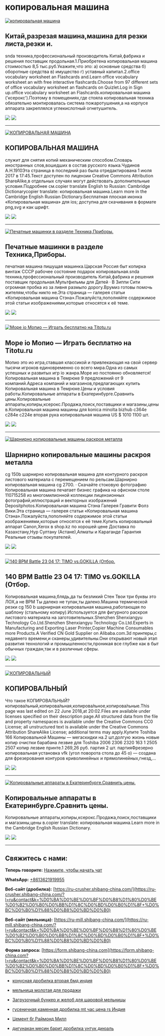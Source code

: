 # копировальная машина

<a href="https://swt.shibang-china.com/?l=ru&img&k=%D0%BA%D0%BE%D0%BF%D0%B8%D1%80%D0%BE%D0%B2%D0%B0%D0%BB%D1%8C%D0%BD%D0%B0%D1%8F+%D0%BC%D0%B0%D1%88%D0%B8%D0%BD%D0%B0" target="_blank">![копировальная машина](http://static.shibang-china.com/all-800x300/927.jpg)</a>

## Китай,разрезая машина,машина для резки листа,резки и.
snda техника,профессиональный производитель Китай,фабрика и решения поставщик продольная.1.Приобретена копировальная машина стоимостью 8,5 тыс.руб.Укажите,что это: а) основные средства б) оборотные средства в) имущество г) уставный капитал.2.office vocabulary worksheet an Flashcards and.Learn office vocabulary worksheet an with free interactive flashcards.Choose from 97 different sets of office vocabulary worksheet an flashcards on Quizlet.Log in Sign up.office vocabulary worksheet an Flashcards.копировальная машина ('ксерокс').Поэтому в помещениях,где стояла копировальная техника обязательно монтировалась система пожаротушения,а на корпусе аппарата закреплялся углекислотный огнетушитель.


<a href="https://whatsapp.shibangsoft.com/WhatsApp.php" target="_blank" title="WhatsApp">![](http://static.shibang-china.com/icon/whatsapp.png)</a> <a href="https://swt.shibang-china.com/?l=ru&icon&k=%D0%BA%D0%BE%D0%BF%D0%B8%D1%80%D0%BE%D0%B2%D0%B0%D0%BB%D1%8C%D0%BD%D0%B0%D1%8F+%D0%BC%D0%B0%D1%88%D0%B8%D0%BD%D0%B0" target="_blank">![](http://static.shibang-china.com/icon/chat-ru.png)</a>

---

<a href="https://swt.shibang-china.com/?l=ru&img&k=%D0%BA%D0%BE%D0%BF%D0%B8%D1%80%D0%BE%D0%B2%D0%B0%D0%BB%D1%8C%D0%BD%D0%B0%D1%8F+%D0%BC%D0%B0%D1%88%D0%B8%D0%BD%D0%B0" target="_blank">![КОПИРОВАЛЬНАЯ МАШИНА](http://static.shibang-china.com/all-800x300/809.jpg)</a>

## КОПИРОВАЛЬНАЯ МАШИНА
служит для снятия копий механическим способом.Словарь иностранных слов,вошедших в состав русского языка.Чудинов А.Н.1910Эта страница в последний раз была отредактирована 1 июля 2017 в 17:45.Текст доступен по лицензии Creative Commons Attribution ShareAlike,в отдельных случаях могут действовать дополнительные условия.Подробнее см.copier translate English to Russian: Cambridge Dictionarycopier translate: копировальная машина.Learn more in the Cambridge English Russian Dictionary.Бесплатная плоская иконка &#171;Копировальная машина&#187; для ios; доступна для скачивания в формате png,svg и как шрифт.


<a href="https://whatsapp.shibangsoft.com/WhatsApp.php" target="_blank" title="WhatsApp">![](http://static.shibang-china.com/icon/whatsapp.png)</a> <a href="https://swt.shibang-china.com/?l=ru&icon&k=%D0%BA%D0%BE%D0%BF%D0%B8%D1%80%D0%BE%D0%B2%D0%B0%D0%BB%D1%8C%D0%BD%D0%B0%D1%8F+%D0%BC%D0%B0%D1%88%D0%B8%D0%BD%D0%B0" target="_blank">![](http://static.shibang-china.com/icon/chat-ru.png)</a>

---

<a href="https://swt.shibang-china.com/?l=ru&img&k=%D0%BA%D0%BE%D0%BF%D0%B8%D1%80%D0%BE%D0%B2%D0%B0%D0%BB%D1%8C%D0%BD%D0%B0%D1%8F+%D0%BC%D0%B0%D1%88%D0%B8%D0%BD%D0%B0" target="_blank">![Печатные машинки в разделе Техника,Приборы.](http://static.shibang-china.com/all-800x300/607.jpg)</a>

## Печатные машинки в разделе Техника,Приборы.
печатная машина пишущая машинка.Царская Россия быт копирка винтаж СССР рабочее состояние подарок копировальная.snda техника,профессиональный производитель Китай,фабрика и решения поставщик продольная.Мультфильмы для Детей&nbsp;&#0183;&#32;В Зиппи Сити огромная пробка из за ливня размыло дорогу.Врумиз готовы помочь жителям,чтобы никто не.Эта страница — галерея статьи &#171;Копировальная машина Стэна&#187;.Пожалуйста,пополняйте содержимое этой статьи изображениями,которые относятся к её теме.


<a href="https://whatsapp.shibangsoft.com/WhatsApp.php" target="_blank" title="WhatsApp">![](http://static.shibang-china.com/icon/whatsapp.png)</a> <a href="https://swt.shibang-china.com/?l=ru&icon&k=%D0%BA%D0%BE%D0%BF%D0%B8%D1%80%D0%BE%D0%B2%D0%B0%D0%BB%D1%8C%D0%BD%D0%B0%D1%8F+%D0%BC%D0%B0%D1%88%D0%B8%D0%BD%D0%B0" target="_blank">![](http://static.shibang-china.com/icon/chat-ru.png)</a>

---

<a href="https://swt.shibang-china.com/?l=ru&img&k=%D0%BA%D0%BE%D0%BF%D0%B8%D1%80%D0%BE%D0%B2%D0%B0%D0%BB%D1%8C%D0%BD%D0%B0%D1%8F+%D0%BC%D0%B0%D1%88%D0%B8%D0%BD%D0%B0" target="_blank">![Mope io Мопио — Играть бесплатно на Titotu.ru](http://static.shibang-china.com/all-800x300/285.jpg)</a>

## Mope io Мопио — Играть бесплатно на Titotu.ru
Мопио это ио игра,ставшая классикой и привлекающая на свой сервер тысячи игроков единовременно со всего мира.Одна из самых успешных и развитых игр io жанра.Море ио постоянно обновляется!Копировальная машина в Темрюке 9 предложений от 9 компаний.Адреса компаний и магазинов,предлагающих купить Копировальная машина в Темрюке.Цены и условия работы.Копировальные аппараты в Екатеринбурге.Сравнить цены.Копировальные аппараты,копиры,ксерокс.Продажа,поиск,поставщики и магазины,цены в.Копировальная машина машины для konica minolta bizhub c364e c284e c224e вторая рука копировальная машина US $ 1010 1100 шт.


<a href="https://whatsapp.shibangsoft.com/WhatsApp.php" target="_blank" title="WhatsApp">![](http://static.shibang-china.com/icon/whatsapp.png)</a> <a href="https://swt.shibang-china.com/?l=ru&icon&k=%D0%BA%D0%BE%D0%BF%D0%B8%D1%80%D0%BE%D0%B2%D0%B0%D0%BB%D1%8C%D0%BD%D0%B0%D1%8F+%D0%BC%D0%B0%D1%88%D0%B8%D0%BD%D0%B0" target="_blank">![](http://static.shibang-china.com/icon/chat-ru.png)</a>

---

<a href="https://swt.shibang-china.com/?l=ru&img&k=%D0%BA%D0%BE%D0%BF%D0%B8%D1%80%D0%BE%D0%B2%D0%B0%D0%BB%D1%8C%D0%BD%D0%B0%D1%8F+%D0%BC%D0%B0%D1%88%D0%B8%D0%BD%D0%B0" target="_blank">![Шарнирно копировальные машины раскроя металла](http://static.shibang-china.com/all-800x300/461.jpg)</a>

## Шарнирно копировальные машины раскроя металла
cg 150b шарнирно копировальная машина для контурного раскроя листового материала с перемещением по рельсам.Шарнирно копировальная машина cg 2700.&nbsp;&#0183;&#32;Скачайте стоковую фотографию Копировальная машина печатает бизнес графика на офисном столе 110715258 из многомилионной коллекции лицензионных фотографий,иллюстраций и векторных изображений Depositphotos.Копировальная машина Стэна Галерея Гравити Фолз Вики.Эта страница — галерея статьи &#171;Копировальная машина Стэна&#187;.Пожалуйста,пополняйте содержимое этой статьи изображениями,которые относятся к её теме.Купить копировальный аппарат Canon,Xerox в shop.kz по хорошей цене Доставка по Казахстану,Нур Султану (Астане),Алматы и Караганде Гарантия Реальные отзывы покупателей.


<a href="https://whatsapp.shibangsoft.com/WhatsApp.php" target="_blank" title="WhatsApp">![](http://static.shibang-china.com/icon/whatsapp.png)</a> <a href="https://swt.shibang-china.com/?l=ru&icon&k=%D0%BA%D0%BE%D0%BF%D0%B8%D1%80%D0%BE%D0%B2%D0%B0%D0%BB%D1%8C%D0%BD%D0%B0%D1%8F+%D0%BC%D0%B0%D1%88%D0%B8%D0%BD%D0%B0" target="_blank">![](http://static.shibang-china.com/icon/chat-ru.png)</a>

---

<a href="https://swt.shibang-china.com/?l=ru&img&k=%D0%BA%D0%BE%D0%BF%D0%B8%D1%80%D0%BE%D0%B2%D0%B0%D0%BB%D1%8C%D0%BD%D0%B0%D1%8F+%D0%BC%D0%B0%D1%88%D0%B8%D0%BD%D0%B0" target="_blank">![140 BPM Battle 23 04 17: TIMO vs.GOKILLA (Отбор.](http://static.shibang-china.com/all-800x300/428.jpg)</a>

## 140 BPM Battle 23 04 17: TIMO vs.GOKILLA (Отбор.
Копировальная машина,блядь,да ты безликий Стен Твои три буквы это ЛОХ,а не BPM Ты далеко не тупак,ты далеко.Машина термической резки cg 150 b шарнирная копировальная машина,работающая по шаблону (стальному копиру).Используется для фигурного раскроя листового материала на заготовительных.Shenzhen Shenxiangyu Technology Co.Ltd.Shenzhen Shenxiangyu Technology Co.Ltd.Experts in Manufacturing and Exporting Laser Printer,Copier Machine Consumables more Products.A Verified CN Gold Supplier on Alibaba.com.3d принтеры,с недавнего времени,и сканеры,удивительны.Они открывают новый этап развития технологий и промышленности,проникая все глубже как в быт обычных граждан,так и в различные сферы.


<a href="https://whatsapp.shibangsoft.com/WhatsApp.php" target="_blank" title="WhatsApp">![](http://static.shibang-china.com/icon/whatsapp.png)</a> <a href="https://swt.shibang-china.com/?l=ru&icon&k=%D0%BA%D0%BE%D0%BF%D0%B8%D1%80%D0%BE%D0%B2%D0%B0%D0%BB%D1%8C%D0%BD%D0%B0%D1%8F+%D0%BC%D0%B0%D1%88%D0%B8%D0%BD%D0%B0" target="_blank">![](http://static.shibang-china.com/icon/chat-ru.png)</a>

---

<a href="https://swt.shibang-china.com/?l=ru&img&k=%D0%BA%D0%BE%D0%BF%D0%B8%D1%80%D0%BE%D0%B2%D0%B0%D0%BB%D1%8C%D0%BD%D0%B0%D1%8F+%D0%BC%D0%B0%D1%88%D0%B8%D0%BD%D0%B0" target="_blank">![КОПИРОВАЛЬНЫЙ](http://static.shibang-china.com/all-800x300/445.jpg)</a>

## КОПИРОВАЛЬНЫЙ
Что такое КОПИРОВАЛЬНЫЙ? копирова́льный,копирова́льная,копирова́льное,копирова́льные.This page was last edited on 22 June 2018,at 20:02.Files are available under licenses specified on their description page.All structured data from the file and property namespaces is available under the Creative Commons CC0 License; all unstructured text is available under the Creative Commons Attribution ShareAlike License; additional terms may apply.Купите Toshiba 166 Копировальной Машины — мегаскидки на.2 шт.долгую жизнь новые копир очистки барабана лезвие для Toshiba 2006 2306 2320 163 1 2505 2507 копир лезвие принте.1 269,26 руб. партия 2 шт. партияФрезерно копировальная установка vfk (угол поворота стола до 45 о) — создана для фрезерования контуров криволинейных и прямолинейных,гнезд,…


<a href="https://whatsapp.shibangsoft.com/WhatsApp.php" target="_blank" title="WhatsApp">![](http://static.shibang-china.com/icon/whatsapp.png)</a> <a href="https://swt.shibang-china.com/?l=ru&icon&k=%D0%BA%D0%BE%D0%BF%D0%B8%D1%80%D0%BE%D0%B2%D0%B0%D0%BB%D1%8C%D0%BD%D0%B0%D1%8F+%D0%BC%D0%B0%D1%88%D0%B8%D0%BD%D0%B0" target="_blank">![](http://static.shibang-china.com/icon/chat-ru.png)</a>

---

<a href="https://swt.shibang-china.com/?l=ru&img&k=%D0%BA%D0%BE%D0%BF%D0%B8%D1%80%D0%BE%D0%B2%D0%B0%D0%BB%D1%8C%D0%BD%D0%B0%D1%8F+%D0%BC%D0%B0%D1%88%D0%B8%D0%BD%D0%B0" target="_blank">![Копировальные аппараты в Екатеринбурге.Сравнить цены.](http://static.shibang-china.com/all-800x300/237.jpg)</a>

## Копировальные аппараты в Екатеринбурге.Сравнить цены.
Копировальные аппараты,копиры,ксерокс.Продажа,поиск,поставщики и магазины,цены в.copier translate: копировальная машина.Learn more in the Cambridge English Russian Dictionary.

<a href="https://whatsapp.shibangsoft.com/WhatsApp.php" target="_blank" title="WhatsApp">![](http://static.shibang-china.com/icon/whatsapp.png)</a> <a href="https://swt.shibang-china.com/?l=ru&icon&k=%D0%BA%D0%BE%D0%BF%D0%B8%D1%80%D0%BE%D0%B2%D0%B0%D0%BB%D1%8C%D0%BD%D0%B0%D1%8F+%D0%BC%D0%B0%D1%88%D0%B8%D0%BD%D0%B0" target="_blank">![](http://static.shibang-china.com/icon/chat-ru.png)</a>

---
## Свяжитесь с нами:

**Теперь говорите:** [Нажмите, чтобы начать чат](https://swt.shibang-china.com?l=ru&contact&k=%D0%BA%D0%BE%D0%BF%D0%B8%D1%80%D0%BE%D0%B2%D0%B0%D0%BB%D1%8C%D0%BD%D0%B0%D1%8F+%D0%BC%D0%B0%D1%88%D0%B8%D0%BD%D0%B0)

**WhatsApp:**  [+8613621919955](https://whatsapp.shibangsoft.com/WhatsApp.php)

**Веб-сайт (дробилка):** [https://ru-crusher.shibang-china.com/](https://ru-crusher.shibang-china.com/?l=ru&contact&k=%D0%BA%D0%BE%D0%BF%D0%B8%D1%80%D0%BE%D0%B2%D0%B0%D0%BB%D1%8C%D0%BD%D0%B0%D1%8F+%D0%BC%D0%B0%D1%88%D0%B8%D0%BD%D0%B0)

**Веб-сайт (мельница):** [https://ru-mill.shibang-china.com/](https://ru-mill.shibang-china.com/?l=ru&contact&k=%D0%BA%D0%BE%D0%BF%D0%B8%D1%80%D0%BE%D0%B2%D0%B0%D0%BB%D1%8C%D0%BD%D0%B0%D1%8F+%D0%BC%D0%B0%D1%88%D0%B8%D0%BD%D0%B0)

**Форма запроса:** [https://form.shibang-china.com](https://form.shibang-china.com?l=ru&contact&k=%D0%BA%D0%BE%D0%BF%D0%B8%D1%80%D0%BE%D0%B2%D0%B0%D0%BB%D1%8C%D0%BD%D0%B0%D1%8F+%D0%BC%D0%B0%D1%88%D0%B8%D0%BD%D0%B0)

* [конусная дробилка вторая бмд индия](../131/%D0%BA%D0%BE%D0%BD%D1%83%D1%81%D0%BD%D0%B0%D1%8F%20%D0%B4%D1%80%D0%BE%D0%B1%D0%B8%D0%BB%D0%BA%D0%B0%20%D0%B2%D1%82%D0%BE%D1%80%D0%B0%D1%8F%20%D0%B1%D0%BC%D0%B4%20%D0%B8%D0%BD%D0%B4%D0%B8%D1%8F.md)

* [мельница молотая для продажи](../134/%D0%BC%D0%B5%D0%BB%D1%8C%D0%BD%D0%B8%D1%86%D0%B0%20%D0%BC%D0%BE%D0%BB%D0%BE%D1%82%D0%B0%D1%8F%20%D0%B4%D0%BB%D1%8F%20%D0%BF%D1%80%D0%BE%D0%B4%D0%B0%D0%B6%D0%B8.md)

* [Загрузочный бункер и желоб для шаровой мельницы](../134/%D0%97%D0%B0%D0%B3%D1%80%D1%83%D0%B7%D0%BE%D1%87%D0%BD%D1%8B%D0%B9%20%D0%B1%D1%83%D0%BD%D0%BA%D0%B5%D1%80%20%D0%B8%20%D0%B6%D0%B5%D0%BB%D0%BE%D0%B1%20%D0%B4%D0%BB%D1%8F%20%D1%88%D0%B0%D1%80%D0%BE%D0%B2%D0%BE%D0%B9%20%D0%BC%D0%B5%D0%BB%D1%8C%D0%BD%D0%B8%D1%86%D1%8B.md)

* [гусеничная каменная дробилка mt час цена rs Индия](../131/%D0%B3%D1%83%D1%81%D0%B5%D0%BD%D0%B8%D1%87%D0%BD%D0%B0%D1%8F%20%D0%BA%D0%B0%D0%BC%D0%B5%D0%BD%D0%BD%D0%B0%D1%8F%20%D0%B4%D1%80%D0%BE%D0%B1%D0%B8%D0%BB%D0%BA%D0%B0%20mt%20%D1%87%D0%B0%D1%81%20%D1%86%D0%B5%D0%BD%D0%B0%20rs%20%D0%98%D0%BD%D0%B4%D0%B8%D1%8F.md)

* [Цемент 6r Раймонд Милл](../135/%D0%A6%D0%B5%D0%BC%D0%B5%D0%BD%D1%82%206r%20%D0%A0%D0%B0%D0%B9%D0%BC%D0%BE%D0%BD%D0%B4%20%D0%9C%D0%B8%D0%BB%D0%BB.md)

* [дигунакан месин барит дробилка унтук диюаль](../135/%D0%B4%D0%B8%D0%B3%D1%83%D0%BD%D0%B0%D0%BA%D0%B0%D0%BD%20%D0%BC%D0%B5%D1%81%D0%B8%D0%BD%20%D0%B1%D0%B0%D1%80%D0%B8%D1%82%20%D0%B4%D1%80%D0%BE%D0%B1%D0%B8%D0%BB%D0%BA%D0%B0%20%D1%83%D0%BD%D1%82%D1%83%D0%BA%20%D0%B4%D0%B8%D1%8E%D0%B0%D0%BB%D1%8C.md)
